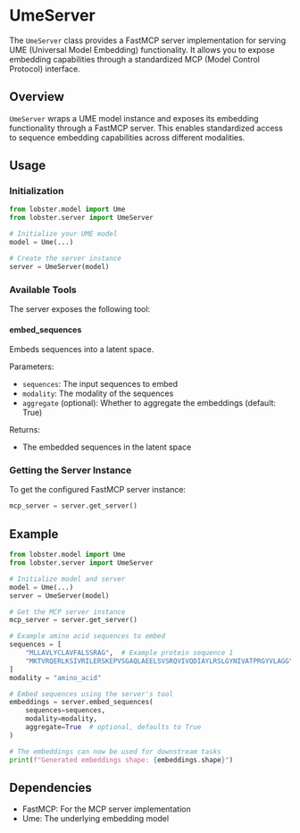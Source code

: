 # UmeServer

The `UmeServer` class provides a FastMCP server implementation for serving UME (Universal Model Embedding) functionality. It allows you to expose embedding capabilities through a standardized MCP (Model Control Protocol) interface.

## Overview

`UmeServer` wraps a UME model instance and exposes its embedding functionality through a FastMCP server. This enables standardized access to sequence embedding capabilities across different modalities.

## Usage

### Initialization

```python
from lobster.model import Ume
from lobster.server import UmeServer

# Initialize your UME model
model = Ume(...)

# Create the server instance
server = UmeServer(model)
```

### Available Tools

The server exposes the following tool:

#### embed_sequences

Embeds sequences into a latent space.

Parameters:
- `sequences`: The input sequences to embed
- `modality`: The modality of the sequences
- `aggregate` (optional): Whether to aggregate the embeddings (default: True)

Returns:
- The embedded sequences in the latent space

### Getting the Server Instance

To get the configured FastMCP server instance:

```python
mcp_server = server.get_server()
```

## Example

```python
from lobster.model import Ume
from lobster.server import UmeServer

# Initialize model and server
model = Ume(...)
server = UmeServer(model)

# Get the MCP server instance
mcp_server = server.get_server()

# Example amino acid sequences to embed
sequences = [
    "MLLAVLYCLAVFALSSRAG",  # Example protein sequence 1
    "MKTVRQERLKSIVRILERSKEPVSGAQLAEELSVSRQVIVQDIAYLRSLGYNIVATPRGYVLAGG"  # Example protein sequence 2
]
modality = "amino_acid"

# Embed sequences using the server's tool
embeddings = server.embed_sequences(
    sequences=sequences,
    modality=modality,
    aggregate=True  # optional, defaults to True
)

# The embeddings can now be used for downstream tasks
print(f"Generated embeddings shape: {embeddings.shape}")
```

## Dependencies

- FastMCP: For the MCP server implementation
- Ume: The underlying embedding model
